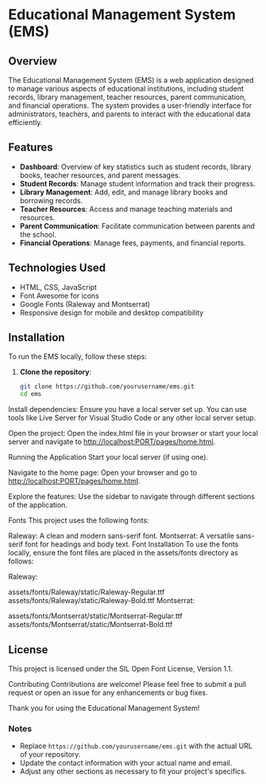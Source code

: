 # Educational Management System (EMS)

## Overview

The Educational Management System (EMS) is a web application designed to manage various aspects of educational institutions, including student records, library management, teacher resources, parent communication, and financial operations. The system provides a user-friendly interface for administrators, teachers, and parents to interact with the educational data efficiently.

## Features

- **Dashboard**: Overview of key statistics such as student records, library books, teacher resources, and parent messages.
- **Student Records**: Manage student information and track their progress.
- **Library Management**: Add, edit, and manage library books and borrowing records.
- **Teacher Resources**: Access and manage teaching materials and resources.
- **Parent Communication**: Facilitate communication between parents and the school.
- **Financial Operations**: Manage fees, payments, and financial reports.

## Technologies Used

- HTML, CSS, JavaScript
- Font Awesome for icons
- Google Fonts (Raleway and Montserrat)
- Responsive design for mobile and desktop compatibility

## Installation

To run the EMS locally, follow these steps:

1. **Clone the repository**:

   ```bash
   git clone https://github.com/yourusername/ems.git
   cd ems

Install dependencies: Ensure you have a local server set up. You can use tools like Live Server for Visual Studio Code or any other local server setup.

Open the project: Open the index.html file in your browser or start your local server and navigate to <http://localhost:PORT/pages/home.html>.

Running the Application
Start your local server (if using one).

Navigate to the home page: Open your browser and go to <http://localhost:PORT/pages/home.html>.

Explore the features: Use the sidebar to navigate through different sections of the application.

Fonts
This project uses the following fonts:

Raleway: A clean and modern sans-serif font.
Montserrat: A versatile sans-serif font for headings and body text.
Font Installation
To use the fonts locally, ensure the font files are placed in the assets/fonts directory as follows:

Raleway:

assets/fonts/Raleway/static/Raleway-Regular.ttf
assets/fonts/Raleway/static/Raleway-Bold.ttf
Montserrat:

assets/fonts/Montserrat/static/Montserrat-Regular.ttf
assets/fonts/Montserrat/static/Montserrat-Bold.ttf

## License

This project is licensed under the SIL Open Font License, Version 1.1.

Contributing
Contributions are welcome! Please feel free to submit a pull request or open an issue for any enhancements or bug fixes.

Thank you for using the Educational Management System!

### Notes

- Replace `https://github.com/yourusername/ems.git` with the actual URL of your repository.
- Update the contact information with your actual name and email.
- Adjust any other sections as necessary to fit your project's specifics.
